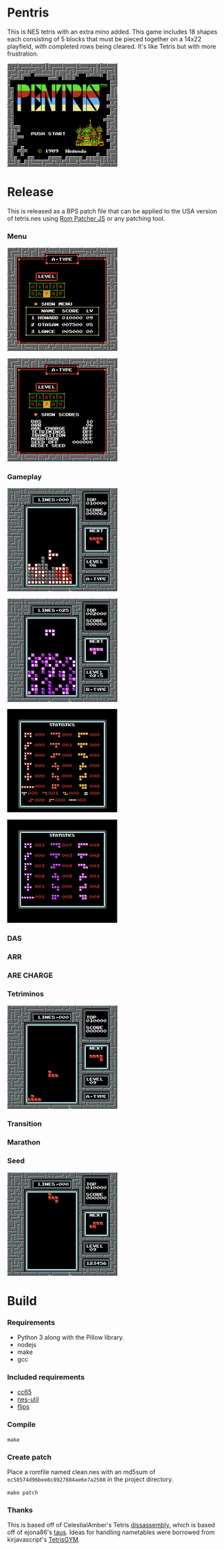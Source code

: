 # Pentris

This is NES tetris with an extra mino added.  This game includes 18 shapes each consisting of 5 blocks that must be pieced together on a 14x22 playfield, with completed rows being cleared.  It's like Tetris but with more frustration.

![Title](./assets/pentris.png)

# Release

This is released as a BPS patch file that can be applied to the USA version of tetris.nes using [Rom Patcher JS](https://www.romhacking.net/patch/) or any patching tool.

### Menu

![LevelMenu1](./assets/levelmenu1.png)

![LevelMenu2](./assets/levelmenu2.png)

### Gameplay

![AType](./assets/atype.png)

![BType](./assets/btype.png)

![Stats](./assets/stats.png)

![StatsTetriminos](./assets/stats_tetriminos.png)

### DAS
### ARR
### ARE CHARGE
### Tetriminos

![Tetriminos](./assets/tetriminos.png)

### Transition
### Marathon
### Seed

![Seed](./assets/seed.png)


# Build

### Requirements

* Python 3 along with the Pillow library.
* nodejs
* make
* gcc

### Included requirements

* [cc65](https://github.com/cc65/cc65)
* [nes-util](https://github.com/qalle2/nes-util)
* [flips](https://github.com/Alcaro/Flips)

### Compile

```
make
```

### Create patch

Place a romfile named clean.nes with an md5sum of `ec58574d96bee8c8927884ae6e7a2508` in the project directory.

```
make patch
```

### Thanks


This is based off of CelestialAmber's Tetris [dissassembly](https://github.com/CelestialAmber/TetrisNESDisasm), which is based off of ejona86's [taus](https://github.com/ejona86/taus).  Ideas for handling nametables were borrowed from kirjavascript's [TetrisGYM](https://github.com/kirjavascript/TetrisGYM).
